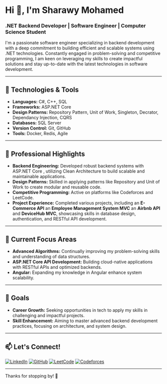 # Hi 👋, I'm Sharawy Mohamed

### .NET Backend Developer | Software Engineer | Computer Science Student

I'm a passionate software engineer specializing in backend development with a deep commitment to building efficient and scalable systems using .NET technologies. Constantly engaged in problem-solving and competitive programming, I am keen on leveraging my skills to create impactful solutions and stay up-to-date with the latest technologies in software development.

---

## 🔧 Technologies & Tools

- **Languages:** C#, C++, SQL
- **Frameworks:** ASP.NET Core
- **Design Patterns:** Repository Pattern, Unit of Work, Singleton, Decrator, Dependancy Injection, CQRS
- **Databases:** SQL Server
- **Version Control:** Git, GitHub
- **Tools:** Docker, Redis, Agile

---

## 🌟 Professional Highlights

- **Backend Engineering:** Developed robust backend systems with ASP.NET Core , utilizing Clean Architecture to build scalable and maintainable applications.
- **Design Patterns:** Skilled in applying patterns like Repository and Unit of Work to create modular and reusable code.
- **Competitive Programming:** Active on platforms like Codeforces and LeetCode.
- **Project Experience:** Completed various projects, including an **E-Commerce API** an **Employee Management System MVC** an **Airbnb API** and **DeviceHub MVC**, showcasing skills in database design, authentication, and RESTful API development.

---

## 🎯 Current Focus Areas

- **Advanced Algorithms:** Continually improving my problem-solving skills and understanding of data structures.
- **ASP.NET Core API Development:** Building cloud-native applications with RESTful APIs and optimized backends.
- **Angular:** Expanding my knowledge in Angular enhance system scalability.

---

## 🚀 Goals

- **Career Growth:** Seeking opportunities in tech to apply my skills in challenging and impactful projects.
- **Skill Enhancement:** Aiming to master advanced backend development practices, focusing on architecture, and system design.
---

## 📫 Let's Connect!

[![LinkedIn](https://img.shields.io/badge/LinkedIn-sharawymohamed-blue?style=flat-square&logo=linkedin)](https://www.linkedin.com/in/sharawymohamed/)
[![GitHub](https://img.shields.io/badge/GitHub-SharaawyMohamed-lightgrey?style=flat-square&logo=github)](https://github.com/SharaawyMohamed)
[![LeetCode](https://img.shields.io/badge/LeetCode-sharawym275-orange?style=flat-square&logo=leetcode)](https://leetcode.com/u/sharawym275/)
[![Codeforces](https://img.shields.io/badge/Codeforces-Sh3raawy-blueviolet?style=flat-square&logo=codeforces)](https://codeforces.com/profile/Sh3raawy)

---

Thanks for stopping by! 🚀
